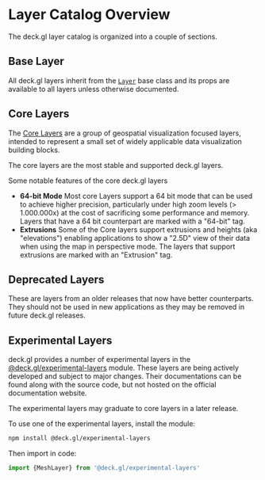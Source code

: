 # Layer Catalog Overview

The deck.gl layer catalog is organized into a couple of sections.

## Base Layer

All deck.gl layers inherit from the [`Layer`](/docs/api-reference/layer.md) base class and its props are available to all layers unless otherwise documented.

## Core Layers

The [Core Layers](/docs/layers/scatterplot-layer.md) are a group of geospatial visualization focused layers, intended to represent a small set of widely applicable data visualization building blocks.

The core layers are the most stable and supported deck.gl layers.

Some notable features of the core deck.gl layers

* **64-bit Mode** Most core Layers support a 64 bit mode that can be used to achieve higher precision, particularly under high zoom levels (> 1.000.000x) at the cost of sacrificing some performance and memory. Layers that have a 64 bit counterpart are marked with a "64-bit" tag.
* **Extrusions** Some of the Core layers support extrusions and heights (aka "elevations") enabling applications to show a "2.5D" view of their data when using the map in perspective mode. The layers that support extrusions are marked with an "Extrusion" tag.

## Deprecated Layers

These are layers from an older releases that now have better counterparts. They should not be used in new applications as they may be removed in future deck.gl releases.

## Experimental Layers

deck.gl provides a number of experimental layers in the [@deck.gl/experimental-layers](https://github.com/uber/deck.gl/tree/5.2-release/modules/experimental-layers) module. These layers are being actively developed and subject to major changes. Their documentations can be found along with the source code, but not hosted on the official documentation website.

The experimental layers may graduate to core layers in a later release. 

To use one of the experimental layers, install the module:

```bash
npm install @deck.gl/experimental-layers
```

Then import in code:

```js
import {MeshLayer} from '@deck.gl/experimental-layers'
```

